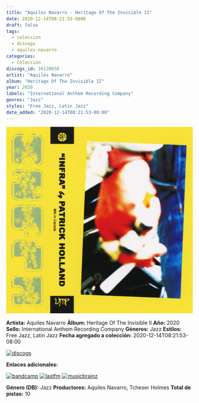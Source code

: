 ```yaml
---
title: "Aquiles Navarro - Heritage Of The Invisible II"
date: 2020-12-14T08:21:53-0800
draft: false
tags:
  - coleccion
  - discogs
  - aquiles-navarro
categories:
  - Colección
discogs_id: 16120658
artist: "Aquiles Navarro"
album: "Heritage Of The Invisible II"
year: 2020
labels: "International Anthem Recording Company"
genres: "Jazz"
styles: "Free Jazz, Latin Jazz"
date_added: "2020-12-14T08:21:53-08:00"
---
```


![cover](image.jpeg (Aquiles Navarro - Heritage Of The Invisible II))

**Artista:** Aquiles Navarro
**Álbum:** Heritage Of The Invisible II
**Año:** 2020
**Sello:** International Anthem Recording Company
**Géneros:** Jazz
**Estilos:** Free Jazz, Latin Jazz
**Fecha agregado a colección:** 2020-12-14T08:21:53-08:00

[![discogs](../../links/svg/discogs.png (discogs))](https://api.discogs.com/releases/16120658)


**Enlaces adicionales:**

[![bandcamp](../../links/svg/bandcamp.png (bandcamp))](https://intlanthem.bandcamp.com/album/heritage-of-the-invisible-ii)
[![lastfm](../../links/svg/lastfm.png (lastfm))](https://www.last.fm/music/Aquiles+Navarro/Heritage+Of+The+Invisible+II)
[![musicbrainz](../../links/svg/musicbrainz.png (musicbrainz))](https://musicbrainz.org/release/0b7a168f-030b-499b-ae30-e657b65aac15)

**Género (DB):** Jazz
**Productores:** Aquiles Navarro, Tcheser Holmes
**Total de pistas:** 10
